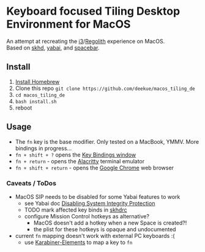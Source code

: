 # Keyboard focused Tiling Desktop Environment for MacOS

An attempt at recreating the [i3](https://i3wm.org)/[Regolith](https://regolith-linux.org) experience on MacOS.  
Based on [skhd](https://github.com/koekeishiya/skhd), [yabai](https://github.com/koekeishiya/yabai), and [spacebar](https://github.com/cmacrae/spacebar).

## Install
1. [Install Homebrew](https://brew.sh)
2. Clone this repo
   `git clone https://github.com/deekue/macos_tiling_de`
3. `cd macos_tiling_de`
4. `bash install.sh`
5. reboot

## Usage
* The `fn` key is the base modifier.  Only tested on a MacBook, YMMV.  More bindings in progress...
* `fn + shift + ?` opens the [Key Bindings window](https://github.com/deekue/macos_tiling_de/blob/master/keybindings_window-thumb.png?raw=true)
* `fn + return` - opens the [Alacritty](https://github.com/alacritty/alacritty) terminal emulator
* `fn + shift + return` - opens the [Google Chrome](https://google.com/chrome/) web browser

### Caveats / ToDos
* MacOS SIP needs to be disabled for some Yabai features to work
  * see Yabai doc [Disabling System Integrity Protection](https://github.com/koekeishiya/yabai/wiki/Disabling-System-Integrity-Protection)
  * TODO mark affected key binds in [skhdrc](blob/master/config/skhd/skhdrc)
  * configure Mission Control hotkeys as alternative?
    * MacOS doesn't add a hotkey when a new Space is created?!
    * the plist for these hotkeys is opaque and undocumented
* current `fn` mapping doesn't work with external PC keyboards :(
  * use [Karabiner-Elements](https://karabiner-elements.pqrs.org/) to map a key to `fn`
    
